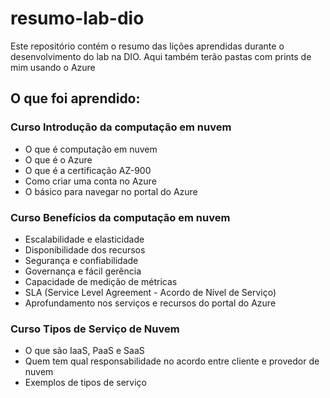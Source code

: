 # resumo-lab-dio
Este repositório contém o resumo das lições aprendidas durante o desenvolvimento do lab na DIO.
Aqui também terão pastas com prints de mim usando o Azure

## O que foi aprendido:

### Curso Introdução da computação em nuvem
- O que é computação em nuvem
- O que é o Azure
- O que é a certificação AZ-900
- Como criar uma conta no Azure
- O básico para navegar no portal do Azure


### Curso Benefícios da computação em nuvem
- Escalabilidade e elasticidade
- Disponibilidade dos recursos
- Segurança e confiabilidade
- Governança e fácil gerência
- Capacidade de medição de métricas
- SLA (Service Level Agreement - Acordo de Nível de Serviço)
- Aprofundamento nos serviços e recursos do portal do Azure


### Curso Tipos de Serviço de Nuvem
- O que são IaaS, PaaS e SaaS
- Quem tem qual responsabilidade no acordo entre cliente e provedor de nuvem
- Exemplos de tipos de serviço
